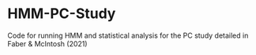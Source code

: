# HMM-PC-Study
Code for running HMM and statistical analysis for the PC study detailed in Faber &amp; McIntosh (2021)
